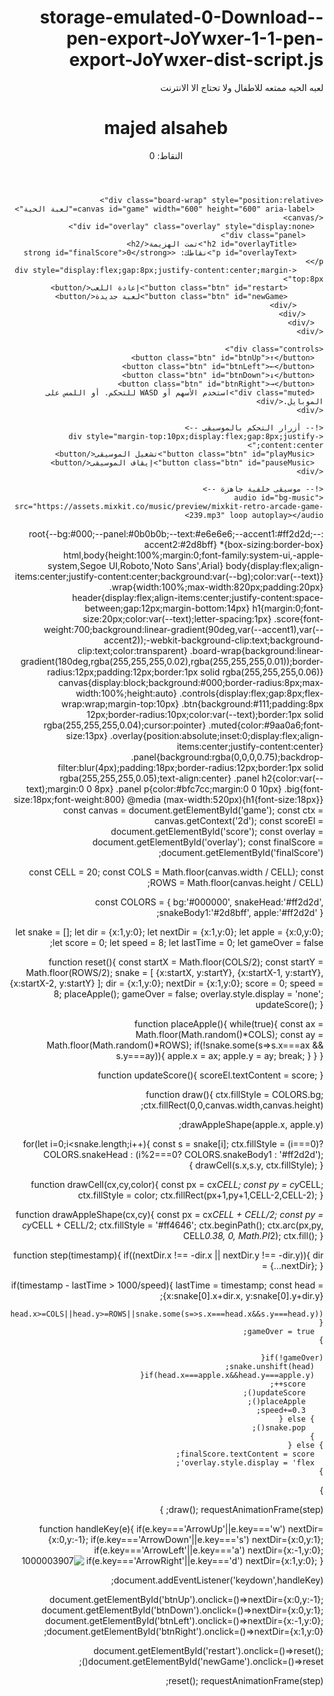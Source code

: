 # -storage-emulated-0-Download-pen-export-JoYwxer-1-1-pen-export-JoYwxer-dist-script.js
لعبه الحيه ممتعه للاطفال ولا تحتاج الا الانترنت 
<!doctype html>
<html lang="ar" dir="rtl">
<head>
  <meta charset="utf-8" />
  <meta name="viewport" content="width=device-width,initial-scale=1" />
  <title>majed alsaheb — لعبة الحية</title>
  <link rel="stylesheet" href="style.css"> 
</head>
<body>
  <div class="wrap">
    <header>
      <h1>majed alsaheb</h1>
      <div class="muted">النقاط: <span class="score" id="score">0</span></div>
    </header>

    <div class="board-wrap" style="position:relative">
      <canvas id="game" width="600" height="600" aria-label="لعبة الحية"></canvas>
      <div id="overlay" class="overlay" style="display:none">
        <div class="panel">
          <h2 id="overlayTitle">تمت الهزيمة</h2>
          <p id="overlayText">نقاطك: <strong id="finalScore">0</strong></p>
          <div style="display:flex;gap:8px;justify-content:center;margin-top:8px">
            <button class="btn" id="restart">إعادة اللعب</button>
            <button class="btn" id="newGame">لعبة جديدة</button>
          </div>
        </div>
      </div>
    </div>

    <div class="controls">
      <button class="btn" id="btnUp">↑</button>
      <button class="btn" id="btnLeft">←</button>
      <button class="btn" id="btnDown">↓</button>
      <button class="btn" id="btnRight">→</button>
      <div class="muted">استخدم الأسهم أو WASD للتحكم. أو اللمس على الموبايل.</div>
    </div>

    <!-- أزرار التحكم بالموسيقى -->
    <div style="margin-top:10px;display:flex;gap:8px;justify-content:center;">
      <button class="btn" id="playMusic">تشغيل الموسيقى</button>
      <button class="btn" id="pauseMusic">إيقاف الموسيقى</button>
    </div>

    <!-- موسيقى خلفية جاهزة -->
    <audio id="bg-music" src="https://assets.mixkit.co/music/preview/mixkit-retro-arcade-game-239.mp3" loop autoplay></audio>
  </div>

  <script src="app.js"></script>
  <script>
    const audio = document.getElementById('bg-music');

    document.getElementById('playMusic').addEventListener('click', () => {
      audio.play();
    });

    document.getElementById('pauseMusic').addEventListener('click', () => {
      audio.pause();
    });
  </script>
</body>
</html>
:root{--bg:#000;--panel:#0b0b0b;--text:#e6e6e6;--accent1:#ff2d2d;--accent2:#2d8bff}
*{box-sizing:border-box}
html,body{height:100%;margin:0;font-family:system-ui,-apple-system,Segoe UI,Roboto,'Noto Sans',Arial}
body{display:flex;align-items:center;justify-content:center;background:var(--bg);color:var(--text)}
.wrap{width:100%;max-width:820px;padding:20px}
header{display:flex;align-items:center;justify-content:space-between;gap:12px;margin-bottom:14px}
h1{margin:0;font-size:20px;color:var(--text);letter-spacing:1px}
.score{font-weight:700;background:linear-gradient(90deg,var(--accent1),var(--accent2));-webkit-background-clip:text;background-clip:text;color:transparent}
.board-wrap{background:linear-gradient(180deg,rgba(255,255,255,0.02),rgba(255,255,255,0.01));border-radius:12px;padding:12px;border:1px solid rgba(255,255,255,0.06)}
canvas{display:block;background:#000;border-radius:8px;max-width:100%;height:auto}
.controls{display:flex;gap:8px;flex-wrap:wrap;margin-top:10px}
.btn{background:#111;padding:8px 12px;border-radius:10px;color:var(--text);border:1px solid rgba(255,255,255,0.04);cursor:pointer}
.muted{color:#9aa0a6;font-size:13px}
.overlay{position:absolute;inset:0;display:flex;align-items:center;justify-content:center}
.panel{background:rgba(0,0,0,0.75);backdrop-filter:blur(4px);padding:18px;border-radius:12px;border:1px solid rgba(255,255,255,0.05);text-align:center}
.panel h2{color:var(--text);margin:0 0 8px}
.panel p{color:#bfc7cc;margin:0 0 10px}
.big{font-size:18px;font-weight:800}
@media (max-width:520px){h1{font-size:18px}}
const canvas = document.getElementById('game');
const ctx = canvas.getContext('2d');
const scoreEl = document.getElementById('score');
const overlay = document.getElementById('overlay');
const finalScore = document.getElementById('finalScore');

const CELL = 20;
const COLS = Math.floor(canvas.width / CELL);
const ROWS = Math.floor(canvas.height / CELL);

const COLORS = { bg:'#000000', snakeHead:'#ff2d2d', snakeBody1:'#2d8bff', apple:'#ff2d2d' };

let snake = [];
let dir = {x:1,y:0};
let nextDir = {x:1,y:0};
let apple = {x:0,y:0};
let score = 0;
let speed = 8;
let lastTime = 0;
let gameOver = false;

function reset(){
  const startX = Math.floor(COLS/2);
  const startY = Math.floor(ROWS/2);
  snake = [ {x:startX, y:startY}, {x:startX-1, y:startY}, {x:startX-2, y:startY} ];
  dir = {x:1,y:0};
  nextDir = {x:1,y:0};
  score = 0;
  speed = 8;
  placeApple();
  gameOver = false;
  overlay.style.display = 'none';
  updateScore();
}

function placeApple(){
  while(true){
    const ax = Math.floor(Math.random()*COLS);
    const ay = Math.floor(Math.random()*ROWS);
    if(!snake.some(s=>s.x===ax && s.y===ay)){
      apple.x = ax; apple.y = ay; break;
    }
  }
}

function updateScore(){ scoreEl.textContent = score; }

function draw(){
  ctx.fillStyle = COLORS.bg;
  ctx.fillRect(0,0,canvas.width,canvas.height);

  drawAppleShape(apple.x, apple.y);

  for(let i=0;i<snake.length;i++){
    const s = snake[i];
    ctx.fillStyle = (i===0)? COLORS.snakeHead : (i%2===0? COLORS.snakeBody1 : '#ff2d2d');
    drawCell(s.x,s.y, ctx.fillStyle);
  }
}

function drawCell(cx,cy,color){
  const px = cx*CELL;
  const py = cy*CELL;
  ctx.fillStyle = color;
  ctx.fillRect(px+1,py+1,CELL-2,CELL-2);
}

function drawAppleShape(cx,cy){
  const px = cx*CELL + CELL/2;
  const py = cy*CELL + CELL/2;
  ctx.fillStyle = '#ff4646';
  ctx.beginPath();
  ctx.arc(px,py, CELL*0.38, 0, Math.PI*2);
  ctx.fill();
}

function step(timestamp){
  if((nextDir.x !== -dir.x || nextDir.y !== -dir.y)){
    dir = {...nextDir};
  }

  if(timestamp - lastTime > 1000/speed){
    lastTime = timestamp;
    const head = {x:snake[0].x+dir.x, y:snake[0].y+dir.y};

    if(head.x<0||head.y<0||head.x>=COLS||head.y>=ROWS||snake.some(s=>s.x===head.x&&s.y===head.y)){
      gameOver = true;
    }

    if(!gameOver){
      snake.unshift(head);
      if(head.x===apple.x&&head.y===apple.y){
        score++;
        updateScore();
        placeApple();
        speed+=0.3;
      } else {
        snake.pop();
      }
    } else {
      finalScore.textContent = score;
      overlay.style.display = 'flex';
    }
  }

  draw();
  requestAnimationFrame(step);
}

function handleKey(e){
  if(e.key==='ArrowUp'||e.key==='w') nextDir={x:0,y:-1};
  if(e.key==='ArrowDown'||e.key==='s') nextDir={x:0,y:1};
  if(e.key==='ArrowLeft'||e.key==='a') nextDir={x:-1,y:0};
  if(e.key==='ArrowRight'||e.key==='d') nextDir={x:1,y:0};
}
![1000003907](https://github.com/user-attachments/assets/0a66d890-0793-4010-89d5-ead07379b5b1)

document.addEventListener('keydown',handleKey);

document.getElementById('btnUp').onclick=()=>nextDir={x:0,y:-1};
document.getElementById('btnDown').onclick=()=>nextDir={x:0,y:1};
document.getElementById('btnLeft').onclick=()=>nextDir={x:-1,y:0};
document.getElementById('btnRight').onclick=()=>nextDir={x:1,y:0};

document.getElementById('restart').onclick=()=>reset();
document.getElementById('newGame').onclick=()=>reset();

reset();
requestAnimationFrame(step);
